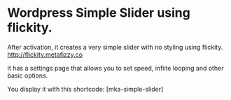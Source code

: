 # Wordpress Simple Slider using flickity.

After activation, it creates a very simple slider with no styling using flickity.
http://flickity.metafizzy.co

It has a settings page that allows you to set speed, infiite looping and other basic options.

You display it with this shortcode: [mka-simple-slider]